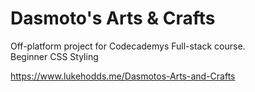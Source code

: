 # Dasmoto's Arts & Crafts
Off-platform project for Codecademys Full-stack course.<br>
Beginner CSS Styling

https://www.lukehodds.me/Dasmotos-Arts-and-Crafts

